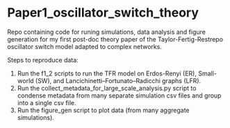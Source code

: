 # Paper1_oscillator_switch_theory
Repo containing code for runing simulations, data analysis and figure generation for my first post-doc theory paper of the Taylor-Fertig-Restrepo oscillator switch model adapted to complex networks.

Steps to reproduce data: 
1) Run the f1_2 scripts to run the TFR model on Erdos-Renyi (ER), Small-world (SW),  and Lancichinetti–Fortunato–Radicchi graphs (LFR).
2) Run the collect_metadata_for_large_scale_analysis.py script to condense metadata from many separate simulation csv files and group into a single csv file.
3) Run the figure_gen script to plot data (from many aggregate simulations).
